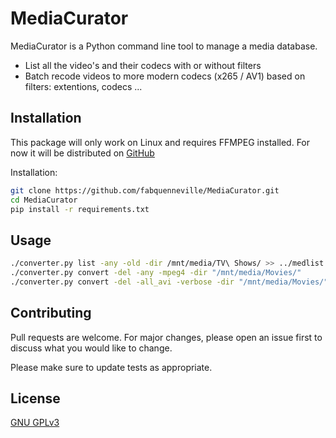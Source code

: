 # MediaCurator

MediaCurator is a Python command line tool to manage a media database. 
* List all the video's and their codecs with or without filters
* Batch recode videos to more modern codecs (x265 / AV1) based on filters: extentions, codecs ...

## Installation

This package will only work on Linux and requires FFMPEG installed. For now it will be distributed on [GitHub](https://github.com/fabquenneville/MediaCurator.git)

Installation:
```bash
git clone https://github.com/fabquenneville/MediaCurator.git
cd MediaCurator
pip install -r requirements.txt 

```

## Usage

```bash
./converter.py list -any -old -dir /mnt/media/TV\ Shows/ >> ../medlist.txt
./converter.py convert -del -any -mpeg4 -dir "/mnt/media/Movies/"
./converter.py convert -del -all_avi -verbose -dir "/mnt/media/Movies/"
```

## Contributing
Pull requests are welcome. For major changes, please open an issue first to discuss what you would like to change.

Please make sure to update tests as appropriate.

## License
[GNU GPLv3](https://choosealicense.com/licenses/gpl-3.0/)